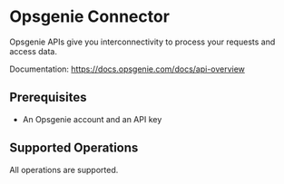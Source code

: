 # Opsgenie Connector
Opsgenie APIs give you interconnectivity to process your requests and access data.

Documentation: https://docs.opsgenie.com/docs/api-overview

## Prerequisites

+ An Opsgenie account and an API key

## Supported Operations
All operations are supported.